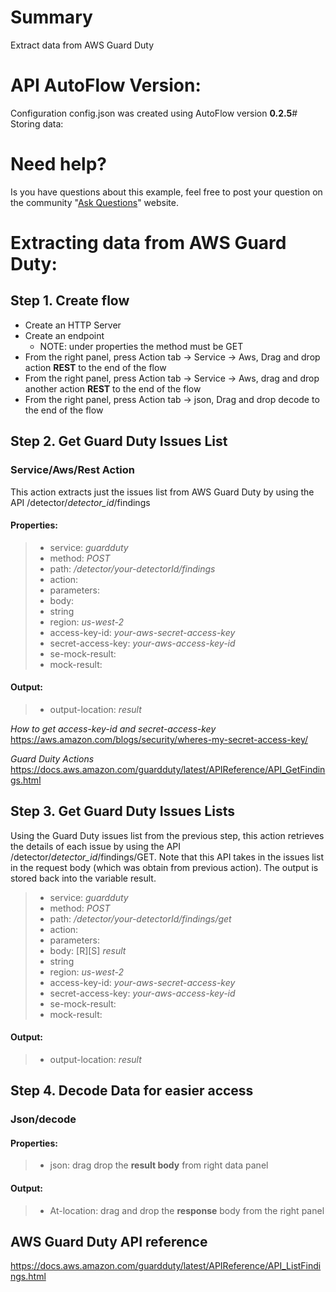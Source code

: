 # Summary
Extract data from AWS Guard Duty

# API AutoFlow Version:
Configuration config.json was created using AutoFlow version __0.2.5__# Storing data:

# Need help?
Is you have questions about this example, feel free to post your question on the community "<a href="https://interactor.com/autoflow/questions" target="_blank">Ask Questions</a>" website.

# Extracting data from AWS Guard Duty:

## Step 1. Create flow
* Create an HTTP Server
* Create an endpoint
  * NOTE: under properties the method must be GET
* From the right panel, press Action tab -> Service -> Aws, Drag and drop action __REST__ to the end of the flow
* From the right panel, press Action tab -> Service -> Aws, drag and drop another action __REST__ to the end of the flow
* From the right panel, press Action tab -> json, Drag and drop decode to the end of the flow

## Step 2. Get Guard Duty Issues List
### Service/Aws/Rest Action
This action extracts just the issues list from AWS Guard Duty by using the API /detector/_detector_id_/findings

#### Properties:
> * service:          _guardduty_
> * method:           _POST_
> * path:             _/detector/your-detectorId/findings_
> * action:   
> * parameters:
> * body:
> * string
> * region:           _us-west-2_
> * access-key-id:    _your-aws-secret-access-key_
> * secret-access-key: _your-aws-access-key-id_
> * se-mock-result:
> * mock-result:

#### Output:
> * output-location:   _result_

_How to get access-key-id and secret-access-key_
https://aws.amazon.com/blogs/security/wheres-my-secret-access-key/

_Guard Duity Actions_
https://docs.aws.amazon.com/guardduty/latest/APIReference/API_GetFindings.html

## Step 3. Get Guard Duty Issues Lists
Using the Guard Duty issues list from the previous step, this action retrieves the details of each issue by using the API /detector/_detector_id_/findings/GET.
Note that this API takes in the issues list in the request body (which was obtain from previous action).
The output is stored back into the variable result.

> * service:          _guardduty_
> * method:           _POST_
> * path:             _/detector/your-detectorId/findings/get_
> * action:   
> * parameters:
> * body:             [R][S] _result_
> * string
> * region:           _us-west-2_
> * access-key-id:    _your-aws-secret-access-key_
> * secret-access-key: _your-aws-access-key-id_
> * se-mock-result:
> * mock-result:

#### Output:
> * output-location:   _result_


## Step 4. Decode Data for easier access
### Json/decode
#### Properties:
> * json: drag drop the __result body__ from right data panel

#### Output:
> * At-location: drag and drop the __response__ body from the right panel


## AWS Guard Duty API reference

https://docs.aws.amazon.com/guardduty/latest/APIReference/API_ListFindings.html
